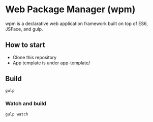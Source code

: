 # Web Package Manager (wpm)

wpm is a declarative web application framework built on top of ES6, JSFace, and gulp.

## How to start

* Clone this repository
* App template is under app-template/

## Build

```sh
gulp
```

### Watch and build

```sh
gulp watch
```
